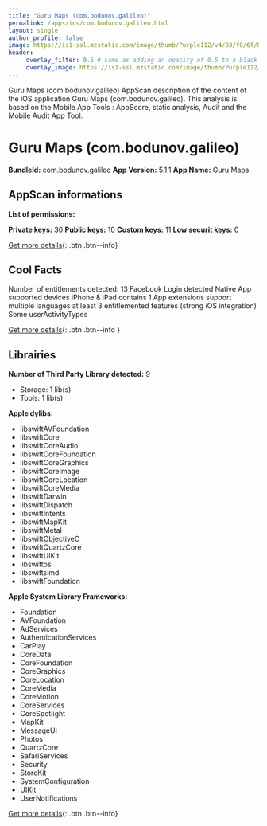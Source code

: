 ```yaml
---
title: "Guru Maps (com.bodunov.galileo)"
permalink: /apps/ios/com.bodunov.galileo.html
layout: single
author_profile: false
image: https://is1-ssl.mzstatic.com/image/thumb/Purple112/v4/83/f8/6f/83f86f37-2db8-6d27-bc03-ed21668672a4/AppIcon-0-0-1x_U007emarketing-0-0-0-10-0-0-sRGB-0-0-0-GLES2_U002c0-512MB-85-220-0-0.png/512x512bb.jpg
header: 
     overlay_filter: 0.5 # same as adding an opacity of 0.5 to a black background
     overlay_image: https://is1-ssl.mzstatic.com/image/thumb/Purple112/v4/83/f8/6f/83f86f37-2db8-6d27-bc03-ed21668672a4/AppIcon-0-0-1x_U007emarketing-0-0-0-10-0-0-sRGB-0-0-0-GLES2_U002c0-512MB-85-220-0-0.png/512x512bb.jpg
---
```

Guru Maps (com.bodunov.galileo) AppScan description of the content of the iOS application Guru Maps (com.bodunov.galileo). This analysis is based on the Mobile App Tools : AppScore, static analysis, Audit and the Mobile Audit App Tool.

# Guru Maps (com.bodunov.galileo)

**BundleId:** com.bodunov.galileo
**App Version:** 5.1.1
**App Name:** Guru Maps


## AppScan informations 

**List of permissions:** 
  
  
**Private keys:** 30
**Public keys:** 10
**Custom keys:** 11
**Low securit keys:** 0
  
[Get more details](/pricing.html){: .btn .btn--info}

## Cool Facts

Number of entitlements detected: 13
Facebook Login detected
Native App
supported devices iPhone & iPad
contains 1 App extensions
support multiple languages
at least 3 entitlemented features (strong iOS integration)
Some userActivityTypes
  
[Get more details](/pricing.html){: .btn .btn--info }

## Librairies 
**Number of Third Party Library detected:** 9
- Storage: 1 lib(s)
- Tools: 1 lib(s)


**Apple dylibs:**
- libswiftAVFoundation
- libswiftCore
- libswiftCoreAudio
- libswiftCoreFoundation
- libswiftCoreGraphics
- libswiftCoreImage
- libswiftCoreLocation
- libswiftCoreMedia
- libswiftDarwin
- libswiftDispatch
- libswiftIntents
- libswiftMapKit
- libswiftMetal
- libswiftObjectiveC
- libswiftQuartzCore
- libswiftUIKit
- libswiftos
- libswiftsimd
- libswiftFoundation


**Apple System Library Frameworks:**
- Foundation
- AVFoundation
- AdServices
- AuthenticationServices
- CarPlay
- CoreData
- CoreFoundation
- CoreGraphics
- CoreLocation
- CoreMedia
- CoreMotion
- CoreServices
- CoreSpotlight
- MapKit
- MessageUI
- Photos
- QuartzCore
- SafariServices
- Security
- StoreKit
- SystemConfiguration
- UIKit
- UserNotifications


  
[Get more details](/pricing.html){: .btn .btn--info}

